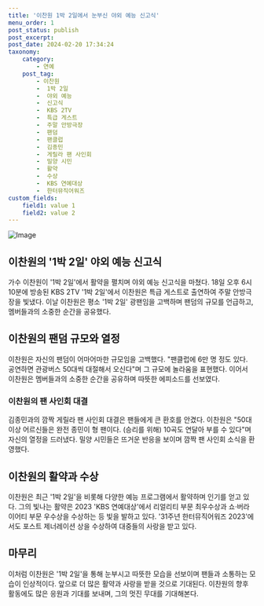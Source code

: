 ```yaml
---
title: '이찬원 1박 2일에서 눈부신 야외 예능 신고식'
menu_order: 1
post_status: publish
post_excerpt: 
post_date: 2024-02-20 17:34:24
taxonomy:
    category:
        - 연예
    post_tag:
        - 이찬원
        -  1박 2일
        -  야외 예능
        -  신고식
        -  KBS 2TV
        -  특급 게스트
        -  주말 안방극장
        -  팬덤
        -  팬클럽
        -  김종민
        -  게릴라 팬 사인회
        -  밀양 시민
        -  활약
        -  수상
        -  KBS 연예대상
        -  한터뮤직어워즈
custom_fields:
    field1: value 1
    field2: value 2
---
```


![Image](https://ssl.pstatic.net/mimgnews/image/108/2024/02/19/0003215634_001_20240219083901209.jpg?type=w540)

## 이찬원의 '1박 2일' 야외 예능 신고식
가수 이찬원이 '1박 2일'에서 활약을 펼치며 야외 예능 신고식을 마쳤다. 18일 오후 6시 10분에 방송된 KBS 2TV '1박 2일'에서 이찬원은 특급 게스트로 출연하여 주말 안방극장을 빛냈다. 이날 이찬원은 평소 '1박 2일' 광팬임을 고백하며 팬덤의 규모를 언급하고, 멤버들과의 소중한 순간을 공유했다. 
## 이찬원의 팬덤 규모와 열정
이찬원은 자신의 팬덤이 어마어마한 규모임을 고백했다. "팬클럽에 6만 명 정도 있다. 공연하면 관광버스 50대씩 대절해서 오신다"며 그 규모에 놀라움을 표현했다. 이어서 이찬원은 멤버들과의 소중한 순간을 공유하며 따뜻한 에피소드를 선보였다. 
### 이찬원의 팬 사인회 대결
김종민과의 깜짝 게릴라 팬 사인회 대결은 팬들에게 큰 환호를 안겼다. 이찬원은 "50대 이상 어르신들은 완전 종민이 형 팬이다. (승리를 위해) 10곡도 연달아 부를 수 있다"며 자신의 열정을 드러냈다. 밀양 시민들은 뜨거운 반응을 보이며 깜짝 팬 사인회 소식을 환영했다.
## 이찬원의 활약과 수상
이찬원은 최근 '1박 2일'을 비롯해 다양한 예능 프로그램에서 활약하며 인기를 얻고 있다. 그의 빛나는 활약은 2023 'KBS 연예대상'에서 리얼리티 부문 최우수상과 쇼·버라이어티 부문 우수상을 수상하는 등 빛을 발하고 있다. '31주년 한터뮤직어워즈 2023'에서도 포스트 제너레이션 상을 수상하여 대중들의 사랑을 받고 있다.
## 마무리
이처럼 이찬원은 '1박 2일'을 통해 눈부시고 따뜻한 모습을 선보이며 팬들과 소통하는 모습이 인상적이다. 앞으로 더 많은 활약과 사랑을 받을 것으로 기대된다. 이찬원의 향후 활동에도 많은 응원과 기대를 보내며, 그의 멋진 무대를 기대해본다.

